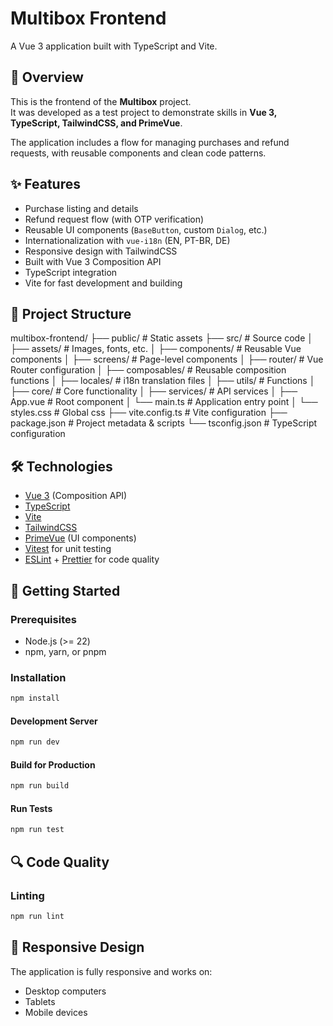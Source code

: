 # Multibox Frontend

A Vue 3 application built with TypeScript and Vite.

## 📖 Overview

This is the frontend of the **Multibox** project.  
It was developed as a test project to demonstrate skills in **Vue 3, TypeScript, TailwindCSS, and PrimeVue**.

The application includes a flow for managing purchases and refund requests, with reusable components and clean code patterns.

## ✨ Features

- Purchase listing and details
- Refund request flow (with OTP verification)
- Reusable UI components (`BaseButton`, custom `Dialog`, etc.)
- Internationalization with `vue-i18n` (EN, PT-BR, DE)
- Responsive design with TailwindCSS
- Built with Vue 3 Composition API
- TypeScript integration
- Vite for fast development and building

## 📂 Project Structure

multibox-frontend/
├── public/ # Static assets
├── src/ # Source code
│ ├── assets/ # Images, fonts, etc.
│ ├── components/ # Reusable Vue components
│ ├── screens/ # Page-level components
│ ├── router/ # Vue Router configuration
│ ├── composables/ # Reusable composition functions
│ ├── locales/ # i18n translation files
│ ├── utils/ # Functions
│ ├── core/ # Core functionality
│ ├── services/ # API services
│ ├── App.vue # Root component
│ └── main.ts # Application entry point
│ └── styles.css # Global css
├── vite.config.ts # Vite configuration
├── package.json # Project metadata & scripts
└── tsconfig.json # TypeScript configuration

## 🛠️ Technologies

- [Vue 3](https://vuejs.org/) (Composition API)
- [TypeScript](https://www.typescriptlang.org/)
- [Vite](https://vitejs.dev/)
- [TailwindCSS](https://tailwindcss.com/)
- [PrimeVue](https://primevue.org/) (UI components)
- [Vitest](https://vitest.dev/) for unit testing
- [ESLint](https://eslint.org/) + [Prettier](https://prettier.io/) for code quality

## 🚀 Getting Started

### Prerequisites

- Node.js (>= 22)
- npm, yarn, or pnpm

### Installation

```sh
npm install
```

#### Development Server

```sh
npm run dev
```

#### Build for Production

```sh
npm run build
```

#### Run Tests

```sh
npm run test
```

## 🔍 Code Quality

### Linting

```sh
npm run lint
```

## 📱 Responsive Design

The application is fully responsive and works on:

- Desktop computers
- Tablets
- Mobile devices
